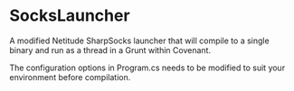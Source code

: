 # SocksLauncher

A modified Netitude SharpSocks launcher that will compile to a single binary and run as a thread in a Grunt within Covenant. 

The configuration options in Program.cs needs to be modified to suit your environment before compilation.
